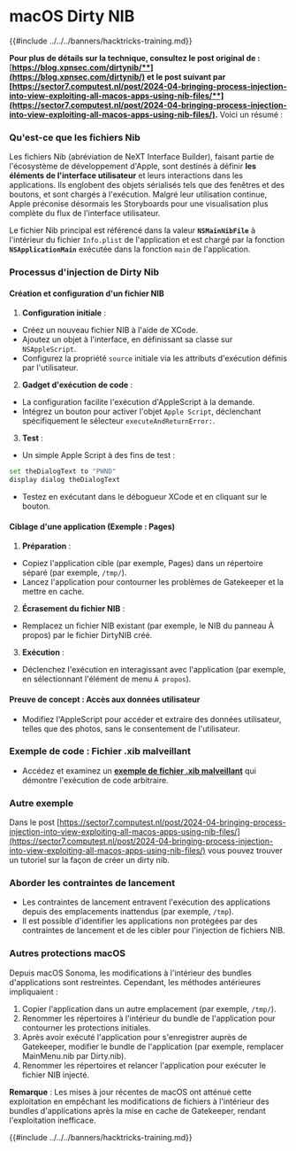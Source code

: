 # macOS Dirty NIB

{{#include ../../../banners/hacktricks-training.md}}

**Pour plus de détails sur la technique, consultez le post original de :** [**https://blog.xpnsec.com/dirtynib/**](https://blog.xpnsec.com/dirtynib/) et le post suivant par [**https://sector7.computest.nl/post/2024-04-bringing-process-injection-into-view-exploiting-all-macos-apps-using-nib-files/**](https://sector7.computest.nl/post/2024-04-bringing-process-injection-into-view-exploiting-all-macos-apps-using-nib-files/)**.** Voici un résumé :

### Qu'est-ce que les fichiers Nib

Les fichiers Nib (abréviation de NeXT Interface Builder), faisant partie de l'écosystème de développement d'Apple, sont destinés à définir **les éléments de l'interface utilisateur** et leurs interactions dans les applications. Ils englobent des objets sérialisés tels que des fenêtres et des boutons, et sont chargés à l'exécution. Malgré leur utilisation continue, Apple préconise désormais les Storyboards pour une visualisation plus complète du flux de l'interface utilisateur.

Le fichier Nib principal est référencé dans la valeur **`NSMainNibFile`** à l'intérieur du fichier `Info.plist` de l'application et est chargé par la fonction **`NSApplicationMain`** exécutée dans la fonction `main` de l'application.

### Processus d'injection de Dirty Nib

#### Création et configuration d'un fichier NIB

1. **Configuration initiale** :
- Créez un nouveau fichier NIB à l'aide de XCode.
- Ajoutez un objet à l'interface, en définissant sa classe sur `NSAppleScript`.
- Configurez la propriété `source` initiale via les attributs d'exécution définis par l'utilisateur.
2. **Gadget d'exécution de code** :
- La configuration facilite l'exécution d'AppleScript à la demande.
- Intégrez un bouton pour activer l'objet `Apple Script`, déclenchant spécifiquement le sélecteur `executeAndReturnError:`.
3. **Test** :

- Un simple Apple Script à des fins de test :

```bash
set theDialogText to "PWND"
display dialog theDialogText
```

- Testez en exécutant dans le débogueur XCode et en cliquant sur le bouton.

#### Ciblage d'une application (Exemple : Pages)

1. **Préparation** :
- Copiez l'application cible (par exemple, Pages) dans un répertoire séparé (par exemple, `/tmp/`).
- Lancez l'application pour contourner les problèmes de Gatekeeper et la mettre en cache.
2. **Écrasement du fichier NIB** :
- Remplacez un fichier NIB existant (par exemple, le NIB du panneau À propos) par le fichier DirtyNIB créé.
3. **Exécution** :
- Déclenchez l'exécution en interagissant avec l'application (par exemple, en sélectionnant l'élément de menu `À propos`).

#### Preuve de concept : Accès aux données utilisateur

- Modifiez l'AppleScript pour accéder et extraire des données utilisateur, telles que des photos, sans le consentement de l'utilisateur.

### Exemple de code : Fichier .xib malveillant

- Accédez et examinez un [**exemple de fichier .xib malveillant**](https://gist.github.com/xpn/16bfbe5a3f64fedfcc1822d0562636b4) qui démontre l'exécution de code arbitraire.

### Autre exemple

Dans le post [https://sector7.computest.nl/post/2024-04-bringing-process-injection-into-view-exploiting-all-macos-apps-using-nib-files/](https://sector7.computest.nl/post/2024-04-bringing-process-injection-into-view-exploiting-all-macos-apps-using-nib-files/) vous pouvez trouver un tutoriel sur la façon de créer un dirty nib.&#x20;

### Aborder les contraintes de lancement

- Les contraintes de lancement entravent l'exécution des applications depuis des emplacements inattendus (par exemple, `/tmp`).
- Il est possible d'identifier les applications non protégées par des contraintes de lancement et de les cibler pour l'injection de fichiers NIB.

### Autres protections macOS

Depuis macOS Sonoma, les modifications à l'intérieur des bundles d'applications sont restreintes. Cependant, les méthodes antérieures impliquaient :

1. Copier l'application dans un autre emplacement (par exemple, `/tmp/`).
2. Renommer les répertoires à l'intérieur du bundle de l'application pour contourner les protections initiales.
3. Après avoir exécuté l'application pour s'enregistrer auprès de Gatekeeper, modifier le bundle de l'application (par exemple, remplacer MainMenu.nib par Dirty.nib).
4. Renommer les répertoires et relancer l'application pour exécuter le fichier NIB injecté.

**Remarque** : Les mises à jour récentes de macOS ont atténué cette exploitation en empêchant les modifications de fichiers à l'intérieur des bundles d'applications après la mise en cache de Gatekeeper, rendant l'exploitation inefficace.

{{#include ../../../banners/hacktricks-training.md}}
